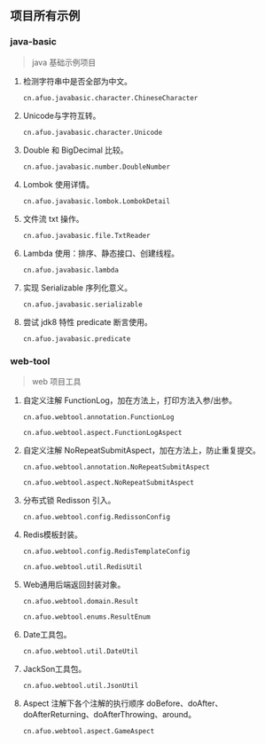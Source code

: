 ## 项目所有示例
### java-basic
> java 基础示例项目
1. 检测字符串中是否全部为中文。

   `cn.afuo.javabasic.character.ChineseCharacter`

2. Unicode与字符互转。

   `cn.afuo.javabasic.character.Unicode`

3. Double 和 BigDecimal 比较。

   `cn.afuo.javabasic.number.DoubleNumber`

4. Lombok 使用详情。

   `cn.afuo.javabasic.lombok.LombokDetail`

5. 文件流 txt 操作。

   `cn.afuo.javabasic.file.TxtReader`

6. Lambda 使用：排序、静态接口、创建线程。

   `cn.afuo.javabasic.lambda`

7. 实现 Serializable 序列化意义。

   `cn.afuo.javabasic.serializable`

8. 尝试 jdk8 特性 predicate 断言使用。

   `cn.afuo.javabasic.predicate`
### web-tool
> web 项目工具
1. 自定义注解 FunctionLog，加在方法上，打印方法入参/出参。

   `cn.afuo.webtool.annotation.FunctionLog` 

   `cn.afuo.webtool.aspect.FunctionLogAspect`

2. 自定义注解 NoRepeatSubmitAspect，加在方法上，防止重复提交。

   `cn.afuo.webtool.annotation.NoRepeatSubmitAspect` 

   `cn.afuo.webtool.aspect.NoRepeatSubmitAspect`

3. 分布式锁 Redisson 引入。

   `cn.afuo.webtool.config.RedissonConfig`

4. Redis模板封装。

   `cn.afuo.webtool.config.RedisTemplateConfig`

    `cn.afuo.webtool.util.RedisUtil`

5. Web通用后端返回封装对象。

   `cn.afuo.webtool.domain.Result`

    `cn.afuo.webtool.enums.ResultEnum`

6. Date工具包。

   `cn.afuo.webtool.util.DateUtil`

7. JackSon工具包。

   `cn.afuo.webtool.util.JsonUtil`

8. Aspect 注解下各个注解的执行顺序 doBefore、doAfter、doAfterReturning、doAfterThrowing、around。

   `cn.afuo.webtool.aspect.GameAspect`